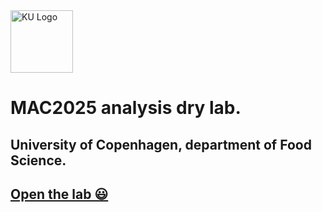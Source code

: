 <div style="display: flex; flex-direction: row;">
    <div style="flex:1;">
        <img src="https://https://github.com/farhadm1990/MAC2025/blob/main/Ku-logo.png" alt="KU Logo" width="100px" height="100px" style="margin-right:100px;" />
    </div>
</div>





# MAC2025 analysis dry lab.
## University of Copenhagen, department of Food Science.

## [Open the lab 😃](https://farhadm1990.github.io/MAC2025.github.io/)
